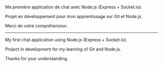 Ma première application de chat avec Node.js (Express + Socket.io).

Projet en développement pour mon apprentissage sur Git et Node.js.

Merci de votre compréhension.

---

My first chat application using Node.js (Express + Socket.io).

Project in development for my learning of Git and Node.js.

Thanks for your understanding.